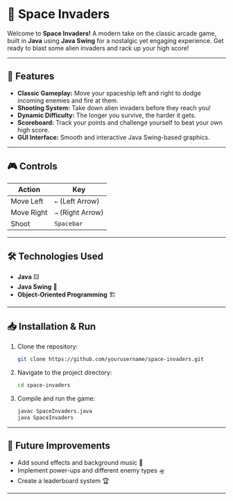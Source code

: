 # 👾 Space Invaders

Welcome to **Space Invaders!** A modern take on the classic arcade game, built in **Java** using **Java Swing** for a nostalgic yet engaging experience. Get ready to blast some alien invaders and rack up your high score!

---

## 🚀 Features
- **Classic Gameplay:** Move your spaceship left and right to dodge incoming enemies and fire at them.
- **Shooting System:** Take down alien invaders before they reach you!
- **Dynamic Difficulty:** The longer you survive, the harder it gets.
- **Scoreboard:** Track your points and challenge yourself to beat your own high score.
- **GUI Interface:** Smooth and interactive Java Swing-based graphics.

---

## 🎮 Controls
| Action       | Key |
|-------------|------|
| Move Left   | `←` (Left Arrow) |
| Move Right  | `→` (Right Arrow) |
| Shoot       | `Spacebar` |

---

## 🛠 Technologies Used
- **Java** 🟨
- **Java Swing** 🎨
- **Object-Oriented Programming** 🏗️

---

## 📥 Installation & Run
1. Clone the repository:
   ```sh
   git clone https://github.com/yourusername/space-invaders.git
   ```
2. Navigate to the project directory:
   ```sh
   cd space-invaders
   ```
3. Compile and run the game:
   ```sh
   javac SpaceInvaders.java
   java SpaceInvaders
   ```

---


## 🎯 Future Improvements
- Add sound effects and background music 🎵
- Implement power-ups and different enemy types 🛸
- Create a leaderboard system 🏆

---

